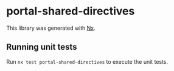 # portal-shared-directives

This library was generated with [Nx](https://nx.dev).

## Running unit tests

Run `nx test portal-shared-directives` to execute the unit tests.
